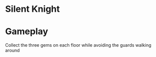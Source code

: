# Silent Knight

# Gameplay
Collect the three gems on each floor while avoiding the guards walking around